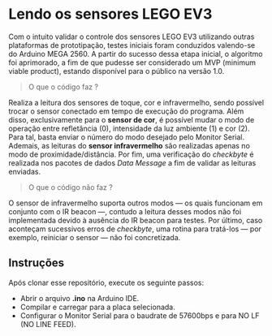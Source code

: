 # Lendo os sensores LEGO EV3

Com o intuito validar o controle dos sensores LEGO EV3 utilizando outras plataformas de prototipação, testes iniciais foram conduzidos valendo-se do Arduino MEGA 2560. A partir do sucesso dessa etapa inicial, o algoritmo foi aprimorado, a fim de que pudesse ser considerado um MVP (minimum viable product), estando disponível para o público na versão 1.0.

> O que o código faz ?

Realiza a leitura dos sensores de toque, cor e infravermelho, sendo possível trocar o sensor conectado em tempo de execução do programa. Além disso, exclusivamente para o **sensor de cor**, é possível mudar o modo de operação entre refletância (0), intensidade da luz ambiente (1) e cor (2). Para tal, basta enviar o número do modo desejado pelo Monitor Serial. Ademais, as leituras do **sensor infravermelho** são realizadas apenas no modo de proximidade/distância. Por fim, uma verificação do *checkbyte* é realizada nos pacotes de dados *Data Message* a fim de validar as leituras enviadas. 


> O que o código não faz ?

O sensor de infravermelho suporta outros modos — os quais funcionam em conjunto com o IR beacon —, contudo a leitura desses modos não foi implementada devido à ausência do IR beacon para testes. Por último, caso aconteçam sucessivos erros de *checkbyte*, uma rotina para tratá-los — por exemplo, reiniciar o sensor — não foi concretizada.

## Instruções 

Após clonar esse repositório, execute os seguinte passos: 
* Abrir o arquivo **.ino** na Arduino IDE.
* Compilar e carregar para a placa selecionada.
* Configurar o Monitor Serial para o baudrate de 57600bps e para NO LF (NO LINE FEED). 